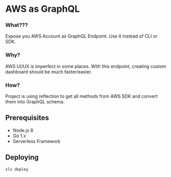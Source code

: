 # AWS as GraphQL

### What???

Expose you AWS Account as GraphQL Endpoint. Use it instead of CLI or SDK.

### Why?

AWS UI/UX is imperfect in some places. With this endpoint, creating custom dashboard should be much faster/easier.

### How?

Project is using reflection to get all methods from AWS SDK and convert them into GraphQL schema.

## Prerequisites
- Node.js 8
- Go 1.x
- Serverless Framework

## Deploying
```sh
sls deploy
```
